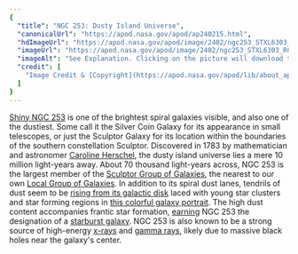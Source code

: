 ```yaml
---
{
  "title": "NGC 253: Dusty Island Universe",
  "canonicalUrl": "https://apod.nasa.gov/apod/ap240215.html",
  "hdImageUrl": "https://apod.nasa.gov/apod/image/2402/ngc253_STXL6303_RC14_LHaRGB_2023.jpg",
  "imageUrl": "https://apod.nasa.gov/apod/image/2402/ngc253_STXL6303_RC14_LHaRGB_2023_1024.jpg",
  "imageAlt": "See Explanation. Clicking on the picture will download the highest resolution version available.",
  "credit": [
    "Image Credit & [Copyright](https://apod.nasa.gov/apod/lib/about_apod.html#srapply): [Steve Crouch](https://members.pcug.org.au/~stevec/)"
  ]
}
---
```


[Shiny NGC 253](http://messier.seds.org/xtra/ngc/n0253.html) is one of the brightest spiral galaxies visible, and also one of the dustiest. Some call it the Silver Coin Galaxy for its appearance in small telescopes, or just the Sculptor Galaxy for its location within the boundaries of the southern constellation Sculptor. Discovered in 1783 by mathematician and astronomer [Caroline Herschel](https://phys.org/news/2023-08-caroline-herschel-female-astronomer-lacks.html), the dusty island universe lies a mere 10 million light-years away. About 70 thousand light-years across, NGC 253 is the largest member of the [Sculptor Group of Galaxies](http://messier.seds.org/xtra/ngc/sclgr.html), the nearest to our own [Local Group of Galaxies](http://messier.seds.org/more/local.html). In addition to its spiral dust lanes, tendrils of dust seem to be [rising from its galactic disk](https://apod.nasa.gov/apod/ap110519.html) laced with young star clusters and star forming regions in [this colorful galaxy portrait](https://members.pcug.org.au/~stevec/ngc253_STXL6303_RC14_2023.htm). The high dust content accompanies frantic star formation, [earning](http://www.arxiv.org/abs/astro-ph/0509430) NGC 253 the designation of a [starburst galaxy](https://hubblesite.org/contents/media/images/1995/10/271-Image.html). NGC 253 is also known to be a strong source of high-energy [x-rays](http://chandra.harvard.edu/photo/2001/0012/index.html) and [gamma rays](https://www.nasa.gov/universe/nasa-missions-unmask-magnetar-eruptions-in-nearby-galaxies/), likely due to massive black holes near the galaxy's center.

